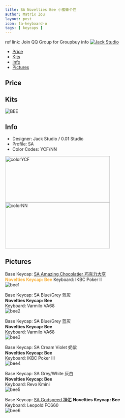 ```yaml
---
title: SA Novelties Bee 小蜜蜂个性
author: Matrix Zou
layout: post
icon: fa-keyboard-o
tags: [ keycaps ]
---
```


ref link: Join QQ Group for Groupbuy info
<a target="_blank" href="//shang.qq.com/wpa/qunwpa?idkey=bd17d1dcd74d2c729d653386a9f04e4641ac3c979d004e178d76e9aa6ae1d382"><img border="0" src="//pub.idqqimg.com/wpa/images/group.png" alt="Jack Studio" title="Jack Studio"></a>

* [Price](#price)
* [Kits](#kits)
* [Info](#info)
* [Pictures](#pictures)

## Price


## Kits
<img src="{{ 'assets/images/noveltiesbee/kits_pics/bee.jpeg' | relative_url }}" alt="BEE" class="image featured">

## Info
* Designer: Jack Studio / 0.01 Studio
* Profile: SA 
* Color Codes: YCF/NN  
<img src="{{ 'assets/images/SP_ColorCodes/abs/SP_Abs_ColorCodes_YCF.png' | relative_url }}" alt="colorYCF" height="150" width="340">
<img src="{{ 'assets/images/SP_ColorCodes/abs/SP_Abs_ColorCodes_NN.png' | relative_url }}" alt="colorNN" height="150" width="340">

## Pictures
Base Keycap: [SA Amazing Chocolatier 巧克力大亨](https://matrixzj.github.io/2018/06/06/sa-amazing-chocolatier.html)  
<font color="#f7b03c"><b>Novelties Keycap: Bee</b></font>
Keyboard: IKBC Poker II  
<img src="{{ 'assets/images/noveltiesbee/rendering_pics/bee1.jpeg' | relative_url }}" alt="bee1" class="image featured">

Base Keycap: SA Blue/Grey 蓝灰  
<b>Novelties Keycap: Bee</b>  
Keyboard: Varmilo VA68  
<img src="{{ 'assets/images/noveltiesbee/rendering_pics/bee2.jpeg' | relative_url }}" alt="bee2" class="image featured">

Base Keycap: SA Blue/Grey 蓝灰  
<b>Novelties Keycap: Bee</b>  
Keyboard: Varmilo VA68  
<img src="{{ 'assets/images/noveltiesbee/rendering_pics/bee3.jpeg' | relative_url }}" alt="bee3" class="image featured">

Base Keycap: SA Cream Violet 奶紫  
<b>Novelties Keycap: Bee</b>  
Keyboard: IKBC Poker III  
<img src="{{ 'assets/images/noveltiesbee/rendering_pics/bee4.jpeg' | relative_url }}" alt="bee4" class="image featured">

Base Keycap: SA Grey/White 灰白  
<b>Novelties Keycap: Bee</b>  
Keyboard: Revo Kmini  
<img src="{{ 'assets/images/noveltiesbee/rendering_pics/bee5.jpeg' | relative_url }}" alt="bee5" class="image featured">

Base Keycap: [SA Godspeed 神佑](https://matrixzj.github.io/2018/06/05/SA-Godspeed.html)
<b>Novelties Keycap: Bee</b>  
Keyboard: Leopold FC660  
<img src="{{ 'assets/images/noveltiesbee/rendering_pics/bee6.jpeg' | relative_url }}" alt="bee6" class="image featured">
